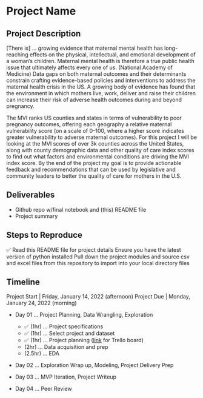 # Project Name

## Project Description
[There is] … growing evidence that maternal mental health has long-reaching effects on the physical, intellectual, and emotional development of a woman’s children. Maternal mental health is therefore a true public health issue that ultimately affects every one of us. (National Academy of Medicine) Data gaps on both maternal outcomes and their determinants constrain crafting evidence-based policies and interventions to address the maternal health crisis in the US. A growing body of evidence has found that the environment in which mothers live, work, deliver and raise their children can increase their risk of adverse health outcomes during and beyond pregnancy.
<p>
The MVI ranks US counties and states in terms of vulnerability to poor pregnancy outcomes, offering each geography a relative maternal vulnerability score (on a scale of 0–100, where a higher score indicates greater vulnerability to adverse maternal outcomes). For this project I will be looking at the MVI scores of over 3k counties across the United States, along with county demographic data and other quality of care index scores to find out what factors and environmental conditions are driving the MVI index score. By the end of the project my goal is to provide actionable feedback and recommendations that can be used by legislative and community leaders to better the quality of care for mothers in the U.S.

## Deliverables
- Github repo w/final notebook and (this) README file
- Project summary

## Steps to Reproduce 
✅ Read this README file for project details
Ensure you have the latest version of python installed
Pull down the project modules and source csv and excel files from this repository to import into your local directory files

## Timeline
Project Start | Friday, January 14, 2022 (afternoon)
Project Due |   Monday, January 24, 2022 (morning)
- Day 01 ... Project Planning, Data Wrangling, Exploration
    - ✅ (1hr) ... Project specifications
    - ✅ (1hr) ... Select project and dataset
    - ✅ (1hr) ... Project planning (<a href = https://trello.com/b/yTcSXVlK/individual-project>link</a> for Trello board)
    - (2hr) ... Data acquisition and prep
    - (2.5hr) ... EDA

- Day 02 ... Exploration Wrap up, Modeling, Project Delivery Prep
- Day 03 ... MVP Iteration, Project Writeup
- Day 04 ... Peer Review